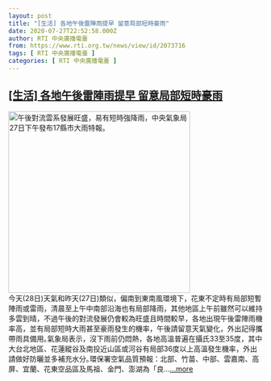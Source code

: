 ```yaml
---
layout: post
title: "[生活] 各地午後雷陣雨提早 留意局部短時豪雨"
date: 2020-07-27T22:52:58.000Z
author: RTI 中央廣播電臺
from: https://www.rti.org.tw/news/view/id/2073716
tags: [ RTI 中央廣播電臺 ]
categories: [ RTI 中央廣播電臺 ]
---
```

<!--1595890378000-->
[[生活] 各地午後雷陣雨提早 留意局部短時豪雨](https://www.rti.org.tw/news/view/id/2073716)
------

<div>
<img src="https://static.rti.org.tw/assets/thumbnails/2020/07/27/20200727000048M.jpg" width="360" alt="午後對流雲系發展旺盛，易有短時強降雨，中央氣象局27日下午發布17縣市大雨特報。" title="午後對流雲系發展旺盛，易有短時強降雨，中央氣象局27日下午發布17縣市大雨特報。"><br>今天(28日)天氣和昨天(27日)類似，偏南到東南風環境下，花東不定時有局部短暫陣雨或雷雨，清晨至上午中南部沿海也有局部降雨，其他地區上午前雖然可以維持多雲到晴，不過午後的對流發展仍會較為旺盛且時間較早，各地出現午後雷陣雨機率高，並有局部短時大雨甚至豪雨發生的機率，午後請留意天氣變化，外出記得攜帶雨具備用｡氣象局表示，沒下雨前仍悶熱，各地高溫普遍在攝氏33至35度，其中大台北地區、花蓮縱谷及南投近山區或河谷有局部36度以上高溫發生機率，外出請做好防曬並多補充水分｡環保署空氣品質預報：北部、竹苗、中部、雲嘉南、高屏、宜蘭、花東空品區及馬祖、金門、澎湖為「良...<a target="_blank" href="https://www.rti.org.tw/news/view/id/2073716">...more</a>
</div>
